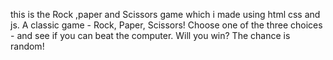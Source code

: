 this is the Rock ,paper and Scissors game which i made using html css and js.
A classic game - Rock, Paper, Scissors! Choose one of the three choices - and see if you can beat the computer.
Will you win? The chance is random!
